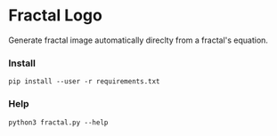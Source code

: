 # Fractal Logo

Generate fractal image automatically direclty from a fractal's equation.

### Install

    pip install --user -r requirements.txt

### Help

`python3 fractal.py --help`

